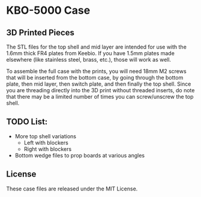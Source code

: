 # KBO-5000 Case

## 3D Printed Pieces

The STL files for the top shell and mid layer are intended for use with the 1.6mm thick FR4 plates from Keebio. If you have 1.5mm plates made elsewhere (like stainless steel, brass, etc.), those will work as well.

To assemble the full case with the prints, you will need 18mm M2 screws that will be inserted from the bottom case, by going through the bottom plate, then mid layer, then switch plate, and then finally the top shell. Since you are threading directly into the 3D print without threaded inserts, do note that there may be a limited number of times you can screw/unscrew the top shell.

## TODO List:

- More top shell variations
    - Left with blockers
    - Right with blockers 
- Bottom wedge files to prop boards at various angles

## License
These case files are released under the MIT License.
